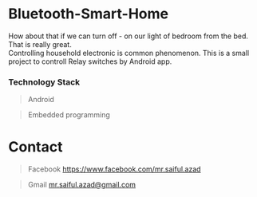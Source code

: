 # Bluetooth-Smart-Home
How about that if we can turn off - on our light of bedroom from the bed. That is really great.   
Controlling household electronic is common phenomenon. 
This is a small project to controll Relay switches by Android app. 

### Technology Stack
> Android 

> Embedded programming 


# Contact
> Facebook https://www.facebook.com/mr.saiful.azad

> Gmail mr.saiful.azad@gmail.com
